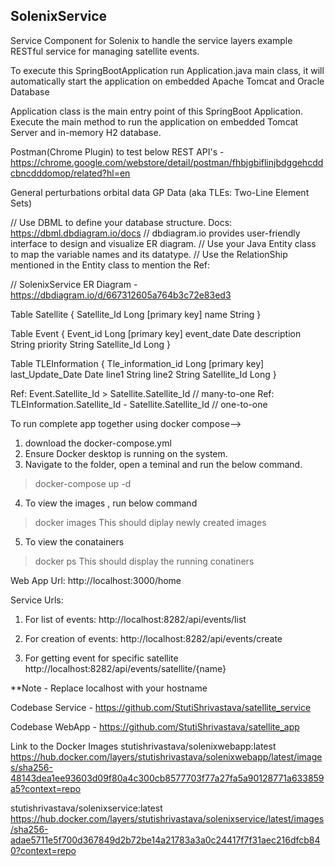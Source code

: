 ## SolenixService ##
Service Component for Solenix to handle the service layers example RESTful service for managing satellite events.

To execute this SpringBootApplication run Application.java main class, it will automatically start the application on embedded Apache Tomcat and Oracle Database

Application class is the main entry point of this SpringBoot Application. 
Execute the main method to run the application on embedded Tomcat Server and in-memory H2 database.

Postman(Chrome Plugin) to test below REST API's - https://chrome.google.com/webstore/detail/postman/fhbjgbiflinjbdggehcddcbncdddomop/related?hl=en 

General perturbations orbital data GP Data (aka TLEs: Two-Line Element Sets)


// Use DBML to define your database structure. Docs: https://dbml.dbdiagram.io/docs
// dbdiagram.io provides user-friendly interface to design and visualize ER diagram.
// Use your Java Entity class to map the variable names and its datatype.
// Use the RelationShip mentioned in the Entity class to mention the Ref:

// SolenixService ER Diagram - https://dbdiagram.io/d/667312605a764b3c72e83ed3

Table Satellite {
  Satellite_Id Long [primary key]
  name String
}

Table Event {
  Event_id Long [primary key]
  event_date Date 
  description String
  priority String
  Satellite_Id Long 
}

Table TLEInformation {
  Tle_information_id Long [primary key]
  last_Update_Date Date 
  line1 String
  line2 String
  Satellite_Id Long 
}

 Ref: Event.Satellite_Id > Satellite.Satellite_Id // many-to-one
 Ref: TLEInformation.Satellite_Id - Satellite.Satellite_Id // one-to-one
 
 
 
 To run complete app together using docker compose--> 
1. download the docker-compose.yml
2. Ensure Docker desktop is running on the system. 
3. Navigate to the folder, open a teminal and run the below command. 
> docker-compose up -d
4. To view the images , run below command
> docker images
   This should diplay newly created images
5. To view the conatainers 
> docker ps
    This should display the running conatiners
   

Web App Url:
http://localhost:3000/home


Service Urls:
 1. For list of events:
 http://localhost:8282/api/events/list
 
 2. For creation of events:
 http://localhost:8282/api/events/create
 
 3. For getting event for specific satellite
 http://localhost:8282/api/events/satellite/{name}
 
 
 **Note - Replace localhost with your hostname
 
 
 Codebase Service -
 https://github.com/StutiShrivastava/satellite_service
 
  Codebase WebApp -
 https://github.com/StutiShrivastava/satellite_app
 
 
 Link to the Docker Images 
 stutishrivastava/solenixwebapp:latest
https://hub.docker.com/layers/stutishrivastava/solenixwebapp/latest/images/sha256-48143dea1ee93603d09f80a4c300cb8577703f77a27fa5a90128771a633859a5?context=repo


stutishrivastava/solenixservice:latest
https://hub.docker.com/layers/stutishrivastava/solenixservice/latest/images/sha256-adae5711e5f700d367849d2b72be14a21783a3a0c24417f7f31aec216dfcb840?context=repo
